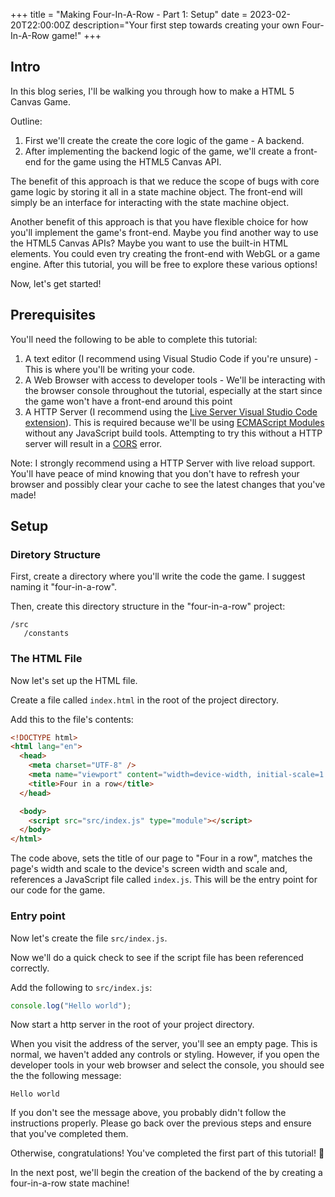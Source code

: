 +++
title = "Making Four-In-A-Row - Part 1: Setup"
date = 2023-02-20T22:00:00Z
description="Your first step towards creating your own Four-In-A-Row game!"
+++

## Intro

In this blog series, I'll be walking you through how to make a HTML 5 Canvas Game.

Outline:

1. First we'll create the create the core logic of the game - A backend.
2. After implementing the backend logic of the game, we'll create a front-end
   for the game using the HTML5 Canvas API.

The benefit of this approach is that we reduce the scope of bugs with core game
logic by storing it all in a state machine object. The front-end will simply be
an interface for interacting with the state machine object.

Another benefit of this approach is that you have flexible choice for how you'll
implement the game's front-end. Maybe you find another way to use the HTML5 Canvas APIs? Maybe you want to use the built-in HTML elements. You could even try creating
the front-end with WebGL or a game engine. After this tutorial, you will be free
to explore these various options!

Now, let's get started!

## Prerequisites

You'll need the following to be able to complete this tutorial:

1. A text editor (I recommend using Visual Studio Code if you're unsure) -
   This is where you'll be writing your code.
2. A Web Browser with access to developer tools - We'll be interacting with the browser console throughout the tutorial, especially at the start since the game
   won't have a front-end around this point
3. A HTTP Server (I recommend using the
   [Live Server Visual Studio Code extension](https://marketplace.visualstudio.com/items?itemName=ritwickdey.LiveServer)). This is required because we'll be using
   [ECMAScript Modules](https://developer.mozilla.org/en-US/docs/Web/JavaScript/Guide/Modules) without any JavaScript build tools. Attempting to try this without a HTTP
   server will result in a [CORS](https://developer.mozilla.org/en-US/docs/Web/HTTP/CORS) error.

Note: I strongly recommend using a HTTP Server with live reload support. You'll have peace of mind
knowing that you don't have to refresh your browser and possibly clear your cache to see the latest
changes that you've made!

## Setup

### Diretory Structure

First, create a directory where you'll write the code the game. I suggest naming
it "four-in-a-row".

Then, create this directory structure in the "four-in-a-row" project:

```
/src
   /constants
```

### The HTML File

Now let's set up the HTML file.

Create a file called `index.html` in the root of the project directory.

Add this to the file's contents:

```html
<!DOCTYPE html>
<html lang="en">
  <head>
    <meta charset="UTF-8" />
    <meta name="viewport" content="width=device-width, initial-scale=1.0" />
    <title>Four in a row</title>
  </head>

  <body>
    <script src="src/index.js" type="module"></script>
  </body>
</html>
```

The code above, sets the title of our page to "Four in a row", matches the page's
width and scale to the device's screen width and scale and, references a JavaScript file called `index.js`. This will be the entry point for our code for the game.

### Entry point

Now let's create the file `src/index.js`.

Now we'll do a quick check to see if the script file has been referenced correctly.

Add the following to `src/index.js`:

```js
console.log("Hello world");
```

Now start a http server in the root of your project directory.

When you visit the address of the server, you'll see an empty page. This is normal, we haven't added any controls or styling.
However, if you open the developer tools in your web browser and select the console, you should see the the following message:

```
Hello world
```

If you don't see the message above, you probably didn't follow the instructions properly. Please go back over the previous
steps and ensure that you've completed them.

Otherwise, congratulations! You've completed the first part of this tutorial! 🥳

In the next post, we'll begin the creation of the backend of the by creating a four-in-a-row state machine!
